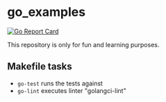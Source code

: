 # go_examples

[![Go Report Card](https://goreportcard.com/badge/github.com/everbslab/go_examples)](https://goreportcard.com/report/github.com/everbslab/go_examples)

This repository is only for fun and learning purposes.

## Makefile tasks
* `go-test` runs the tests against
* `go-lint` executes linter "golangci-lint"
